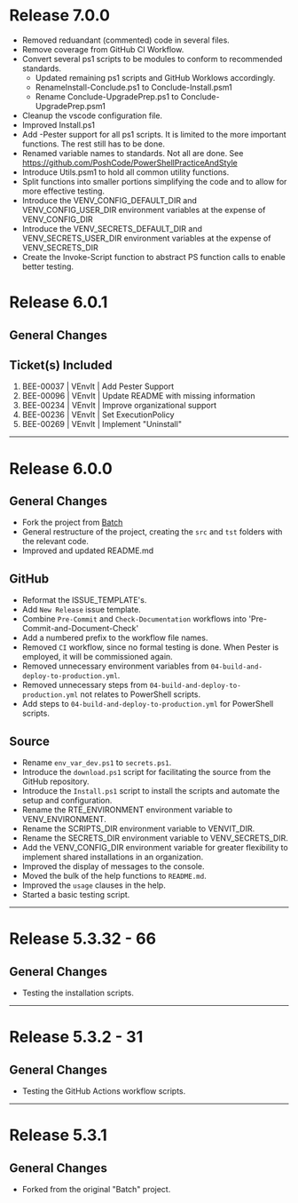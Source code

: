 # Release 7.0.0

- Removed reduandant (commented) code in several files.
- Remove coverage from GitHub CI Workflow.
- Convert several ps1 scripts to be modules to conform to recommended standards.
  - Updated remaining ps1 scripts and GitHub Worklows accordingly.
  - RenameInstall-Conclude.ps1 to Conclude-Install.psm1
  - Rename Conclude-UpgradePrep.ps1 to Conclude-UpgradePrep.psm1
- Cleanup the vscode configuration file.
- Improved Install.ps1
- Add -Pester support for all ps1 scripts. It is limited to the more important functions. The rest still has to be done.
- Renamed variable names to standards. Not all are done. See https://github.com/PoshCode/PowerShellPracticeAndStyle
- Introduce Utils.psm1 to hold all common utility functions.
- Split functions into smaller portions simplifying the code and to allow for more effective testing.
- Introduce the VENV_CONFIG_DEFAULT_DIR and VENV_CONFIG_USER_DIR environment variables at the expense of VENV_CONFIG_DIR
- Introduce the VENV_SECRETS_DEFAULT_DIR and VENV_SECRETS_USER_DIR environment variables at the expense of VENV_SECRETS_DIR
- Create the Invoke-Script function to abstract PS function calls to enable better testing.

# Release 6.0.1

## General Changes

## Ticket(s) Included

1. BEE-00037 | VEnvIt | Add Pester Support
2. BEE-00096 | VEnvIt | Update README with missing information
3. BEE-00234 | VEnvIt | Improve organizational support
4. BEE-00236 | VEnvIt | Set ExecutionPolicy
5. BEE-00269 | VEnvIt | Implement "Uninstall"

______________________________________________________________________

# Release 6.0.0

## General Changes

- Fork the project from [Batch](https://github.com/BrightEdgeeServices/Batch)
- General restructure of the project, creating the `src` and `tst` folders with the relevant code.
- Improved and updated README.md

## GitHub

- Reformat the ISSUE_TEMPLATE's.
- Add `New Release` issue template.
- Combine `Pre-Commit` and `Check-Documentation` workflows into 'Pre-Commit-and-Document-Check'
- Add a numbered prefix to the workflow file names.
- Removed `CI` workflow, since no formal testing is done. When Pester is employed, it will be commissioned again.
- Removed unnecessary environment variables from `04-build-and-deploy-to-production.yml`.
- Removed unnecessary steps from `04-build-and-deploy-to-production.yml` not relates to PowerShell scripts.
- Add steps to `04-build-and-deploy-to-production.yml` for PowerShell scripts.

## Source

- Rename `env_var_dev.ps1` to `secrets.ps1`.
- Introduce the `download.ps1` script for facilitating the source from the GitHub repository.
- Introduce the `Install.ps1` script to install the scripts and automate the setup and configuration.
- Rename the RTE_ENVIRONMENT environment variable to VENV_ENVIRONMENT.
- Rename the SCRIPTS_DIR environment variable to VENVIT_DIR.
- Rename the SECRETS_DIR environment variable to VENV_SECRETS_DIR.
- Add the VENV_CONFIG_DIR environment variable for greater flexibility to implement shared installations in an organization.
- Improved the display of messages to the console.
- Moved the bulk of the help functions to `README.md`.
- Improved the `usage` clauses in the help.
- Started a basic testing script.

______________________________________________________________________

# Release 5.3.32 - 66

## General Changes

- Testing the installation scripts.

______________________________________________________________________

# Release 5.3.2 - 31

## General Changes

- Testing the GitHub Actions workflow scripts.

______________________________________________________________________

# Release 5.3.1

## General Changes

- Forked from the original "Batch" project.
